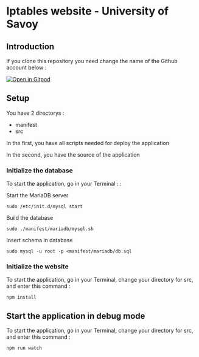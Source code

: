 # Iptables website - University of Savoy

## Introduction

If you clone this repository you need change the name of the Github account below :

[![Open in Gitpod](https://gitpod.io/button/open-in-gitpod.svg)](https://gitpod.io/#https://github.com/lRita250/univsmb-website-full)

## Setup 

You have 2 directorys :
- manifest
- src

In the first, you have all scripts needed for deploy the application

In the second, you have the source of the application

### Initialize the database

To start the application, go in your Terminal : :

Start the MariaDB server

`sudo /etc/init.d/mysql start`

Build the database

`sudo ./manifest/mariadb/mysql.sh`

Insert schema in database

`sudo mysql -u root -p <manifest/mariadb/db.sql`

### Initialize the website

To start the application, go in your Terminal, change your directory for src, and enter this command :

`npm install`

 ## Start the application in debug mode

To start the application, go in your Terminal, change your directory for src, and enter this command :

 `npm run watch`
